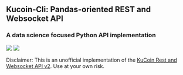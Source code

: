 ## Kucoin-Cli: Pandas-oriented REST and Websocket API
### A data science focused Python API implementation 

<img src="https://img.shields.io/pypi/v/kucoin-cli"> <img src="https://img.shields.io/pypi/l/kucoin-cli">

Disclaimer: This is an unofficial implementation of the [KuCoin Rest and Websocket API v2](https://docs.kucoin.com/#general). Use at your own risk.






